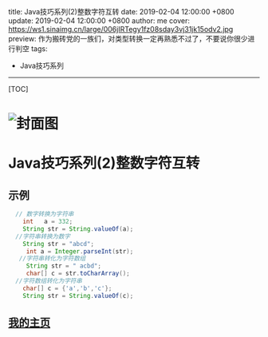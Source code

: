 title:  Java技巧系列(2)整数字符互转
date: 2019-02-04 12:00:00 +0800
update: 2019-02-04 12:00:00 +0800
author: me
cover: https://ws1.sinaimg.cn/large/006jIRTegy1fz08sday3vj31jk15odv2.jpg
preview:  作为搬砖党的一族们，对类型转换一定再熟悉不过了，不要说你很少进行判空
tags:

  -  Java技巧系列

---



[TOC]

# ![封面图](https://ws1.sinaimg.cn/large/006jIRTegy1fz08sday3vj31jk15odv2.jpg)

# Java技巧系列(2)整数字符互转

## 示例

```java
  // 数字转换为字符串
    int   a = 332;
    String str = String.valueOf(a);
  //字符串转换为数字
    String str = "abcd";
     int a = Integer.parseInt(str);
   //字符串转化为字符数组
     String str = " acbd";
     char[] c = str.toCharArray();
  //字符数组转化为字符串
    char[] c = {'a','b','c'};
    String str = String.valueOf(c);
```

## [我的主页](https://suveng.github.io/blog/)